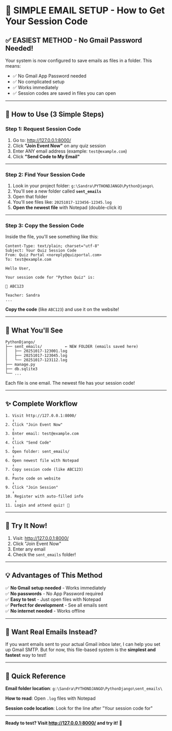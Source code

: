 # 📧 SIMPLE EMAIL SETUP - How to Get Your Session Code

## ✅ **EASIEST METHOD** - No Gmail Password Needed!

Your system is now configured to save emails as files in a folder. This means:
- ✅ No Gmail App Password needed
- ✅ No complicated setup
- ✅ Works immediately
- ✅ Session codes are saved in files you can open

---

## 🎯 How to Use (3 Simple Steps)

### **Step 1: Request Session Code**
1. Go to: http://127.0.0.1:8000/
2. Click **"Join Event Now"** on any quiz session
3. Enter ANY email address (example: `test@example.com`)
4. Click **"Send Code to My Email"**

---

### **Step 2: Find Your Session Code**
1. Look in your project folder: `g:\Sandra\PYTHONDJANGO\PythonDjango\`
2. You'll see a new folder called **`sent_emails`**
3. Open that folder
4. You'll see files like: `20251017-123456-12345.log`
5. **Open the newest file** with Notepad (double-click it)

---

### **Step 3: Copy the Session Code**
Inside the file, you'll see something like this:

```
Content-Type: text/plain; charset="utf-8"
Subject: Your Quiz Session Code
From: Quiz Portal <noreply@quizportal.com>
To: test@example.com

Hello User,

Your session code for "Python Quiz" is:

🔑 ABC123

Teacher: Sandra
...
```

**Copy the code** (like `ABC123`) and use it on the website!

---

## 📁 What You'll See

```
PythonDjango/
├── sent_emails/          ← NEW FOLDER (emails saved here)
│   ├── 20251017-123001.log
│   ├── 20251017-123045.log
│   └── 20251017-123112.log
├── manage.py
├── db.sqlite3
└── ...
```

Each file is one email. The newest file has your session code!

---

## ✨ Complete Workflow

```
1. Visit http://127.0.0.1:8000/
   ↓
2. Click "Join Event Now"
   ↓
3. Enter email: test@example.com
   ↓
4. Click "Send Code"
   ↓
5. Open folder: sent_emails/
   ↓
6. Open newest file with Notepad
   ↓
7. Copy session code (like ABC123)
   ↓
8. Paste code on website
   ↓
9. Click "Join Session"
   ↓
10. Register with auto-filled info
    ↓
11. Login and attend quiz! 🎉
```

---

## 🎯 Try It Now!

1. Visit: http://127.0.0.1:8000/
2. Click "Join Event Now"
3. Enter any email
4. Check the `sent_emails` folder!

---

## 💡 Advantages of This Method

✅ **No Gmail setup needed** - Works immediately  
✅ **No passwords** - No App Password required  
✅ **Easy to test** - Just open files with Notepad  
✅ **Perfect for development** - See all emails sent  
✅ **No internet needed** - Works offline  

---

## 🔄 Want Real Emails Instead?

If you want emails sent to your actual Gmail inbox later, I can help you set up Gmail SMTP. But for now, this file-based system is the **simplest and fastest** way to test!

---

## 📝 Quick Reference

**Email folder location**: `g:\Sandra\PYTHONDJANGO\PythonDjango\sent_emails\`

**How to read**: Open `.log` files with Notepad

**Session code location**: Look for the line after "Your session code for"

---

**Ready to test? Visit http://127.0.0.1:8000/ and try it!** 🚀
